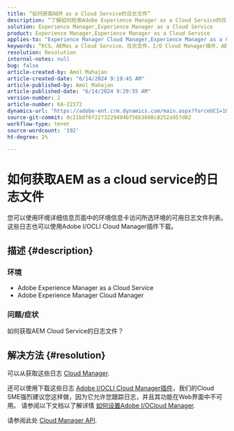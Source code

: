 ```yaml
---
title: “如何获取AEM as a Cloud Service的日志文件”
description: “了解如何检索Adobe Experience Manager as a Cloud Service的日志文件。”
solution: Experience Manager,Experience Manager as a Cloud Service
product: Experience Manager,Experience Manager as a Cloud Service
applies-to: "Experience Manager Cloud Manager,Experience Manager as a Cloud Service"
keywords: “KCS、AEMas a Cloud Service、日志文件、I/O Cloud Manager插件、AEMaaCS、插件、API”
resolution: Resolution
internal-notes: null
bug: false
article-created-by: Amol Mahajan
article-created-date: "6/14/2024 9:19:45 AM"
article-published-by: Amol Mahajan
article-published-date: "6/14/2024 9:29:55 AM"
version-number: 2
article-number: KA-22172
dynamics-url: "https://adobe-ent.crm.dynamics.com/main.aspx?forceUCI=1&pagetype=entityrecord&etn=knowledgearticle&id=4c77f839-2f2a-ef11-840b-000d3a34c086"
source-git-commit: 0c21bdf6f2273229494bf56b3608c8252a957d82
workflow-type: tm+mt
source-wordcount: '192'
ht-degree: 2%

---
```


# 如何获取AEM as a cloud service的日志文件


您可以使用环境详细信息页面中的环境信息卡访问所选环境的可用日志文件列表。 这些日志也可以使用Adobe I/OCLI Cloud Manager插件下载。

## 描述 {#description}


### <b>环境</b>

- Adobe Experience Manager as a Cloud Service
- Adobe Experience Manager Cloud Manager




### <b>问题/症状</b>

如何获取AEM Cloud Service的日志文件？


## 解决方法 {#resolution}


可以从获取这些日志 [Cloud Manager](https://experienceleague.adobe.com/docs/experience-manager-cloud-service/content/implementing/using-cloud-manager/manage-logs.html?lang=en).

还可以使用下载这些日志 [Adobe I/OCLI Cloud Manager插件](https://github.com/adobe/aio-cli-plugin-cloudmanager)，我们的Cloud SME强烈建议您这样做，因为它允许您跟踪日志，并且其功能在Web界面中不可用。 请参阅以下文档以了解详情 [如何设置Adobe I/OCloud Manager](https://experienceleaguecommunities.adobe.com/t5/adobe-experience-manager/setting-up-adobe-i-o-cli-for-cloud-manager-aem-community-blog/m-p/380156).

请参阅此处 [Cloud Manager API](https://developer.adobe.com/experience-cloud/cloud-manager/reference/api/#operation/getEnvironmentLogs).
